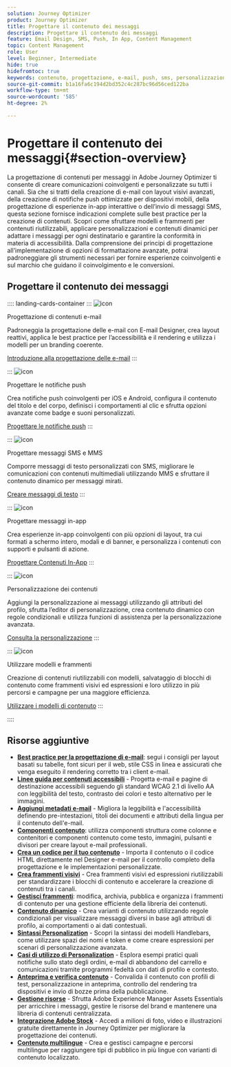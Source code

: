 ```yaml
---
solution: Journey Optimizer
product: Journey Optimizer
title: Progettare il contenuto dei messaggi
description: Progettare il contenuto dei messaggi
feature: Email Design, SMS, Push, In App, Content Management
topic: Content Management
role: User
level: Beginner, Intermediate
hide: true
hidefromtoc: true
keywords: contenuto, progettazione, e-mail, push, sms, personalizzazione, modelli
source-git-commit: b1a16fa6c194d2bd352c4c287bc96d56ced122ba
workflow-type: tm+mt
source-wordcount: '585'
ht-degree: 2%

---
```


# Progettare il contenuto dei messaggi{#section-overview}

La progettazione di contenuti per messaggi in Adobe Journey Optimizer ti consente di creare comunicazioni coinvolgenti e personalizzate su tutti i canali. Sia che si tratti della creazione di e-mail con layout visivi avanzati, della creazione di notifiche push ottimizzate per dispositivi mobili, della progettazione di esperienze in-app interattive o dell’invio di messaggi SMS, questa sezione fornisce indicazioni complete sulle best practice per la creazione di contenuti. Scopri come sfruttare modelli e frammenti per contenuti riutilizzabili, applicare personalizzazioni e contenuti dinamici per adattare i messaggi per ogni destinatario e garantire la conformità in materia di accessibilità. Dalla comprensione dei principi di progettazione all’implementazione di opzioni di formattazione avanzate, potrai padroneggiare gli strumenti necessari per fornire esperienze coinvolgenti e sul marchio che guidano il coinvolgimento e le conversioni.

## Progettare il contenuto dei messaggi

:::: landing-cards-container
:::
![icon](https://cdn.experienceleague.adobe.com/icons/email.svg)

Progettazione di contenuti e-mail

Padroneggia la progettazione delle e-mail con E-mail Designer, crea layout reattivi, applica le best practice per l’accessibilità e il rendering e utilizza i modelli per un branding coerente.

[Introduzione alla progettazione delle e-mail](../email/get-started-email-design.md)
:::

:::
![icon](https://cdn.experienceleague.adobe.com/icons/mobile.svg?lang=it)

Progettare le notifiche push

Crea notifiche push coinvolgenti per iOS e Android, configura il contenuto del titolo e del corpo, definisci i comportamenti al clic e sfrutta opzioni avanzate come badge e suoni personalizzati.

[Progettare le notifiche push](../push/design-push.md)
:::

:::
![icon](https://cdn.experienceleague.adobe.com/icons/chat.svg)

Progettare messaggi SMS e MMS

Comporre messaggi di testo personalizzati con SMS, migliorare le comunicazioni con contenuti multimediali utilizzando MMS e sfruttare il contenuto dinamico per messaggi mirati.

[Creare messaggi di testo](../sms/create-sms.md)
:::

:::
![icon](https://cdn.experienceleague.adobe.com/icons/device-mobile.svg)

Progettare messaggi in-app

Crea esperienze in-app coinvolgenti con più opzioni di layout, tra cui formati a schermo intero, modali e di banner, e personalizza i contenuti con supporti e pulsanti di azione.

[Progettare Contenuti In-App](../in-app/design-in-app.md)
:::

:::
![icon](https://cdn.experienceleague.adobe.com/icons/personalization.svg)

Personalizzazione dei contenuti

Aggiungi la personalizzazione ai messaggi utilizzando gli attributi del profilo, sfrutta l’editor di personalizzazione, crea contenuto dinamico con regole condizionali e utilizza funzioni di assistenza per la personalizzazione avanzata.

[Consulta la personalizzazione](../personalization/personalize.md)
:::

:::
![icon](https://cdn.experienceleague.adobe.com/icons/duplicate.svg)

Utilizzare modelli e frammenti

Creazione di contenuti riutilizzabili con modelli, salvataggio di blocchi di contenuto come frammenti visivi ed espressioni e loro utilizzo in più percorsi e campagne per una maggiore efficienza.

[Utilizzare i modelli di contenuto](../content-management/use-content-templates.md)
:::

::::


## Risorse aggiuntive

- **[Best practice per la progettazione di e-mail](../email/get-started-email-design.md#best-practices)**: segui i consigli per layout basati su tabelle, font sicuri per il web, stile CSS in linea e assicurati che venga eseguito il rendering corretto tra i client e-mail.
- **[Linee guida per contenuti accessibili](../email/accessible-content.md)** - Progetta e-mail e pagine di destinazione accessibili seguendo gli standard WCAG 2.1 di livello AA con leggibilità del testo, contrasto dei colori e testo alternativo per le immagini.
- **[Aggiungi metadati e-mail](../email/email-metadata.md)** - Migliora la leggibilità e l&#39;accessibilità definendo pre-intestazioni, titoli dei documenti e attributi della lingua per il contenuto dell&#39;e-mail.
- **[Componenti contenuto](../email/content-components.md)**: utilizza componenti struttura come colonne e contenitori e componenti contenuto come testo, immagini, pulsanti e divisori per creare layout e-mail professionali.
- **[Crea un codice per il tuo contenuto](../email/code-content.md)** - Importa il contenuto o il codice HTML direttamente nel Designer e-mail per il controllo completo della progettazione e le implementazioni personalizzate.
- **[Crea frammenti visivi](../content-management/create-fragments.md)** - Crea frammenti visivi ed espressioni riutilizzabili per standardizzare i blocchi di contenuto e accelerare la creazione di contenuti tra i canali.
- **[Gestisci frammenti](../content-management/manage-fragments.md)**: modifica, archivia, pubblica e organizza i frammenti di contenuto per una gestione efficiente della libreria dei contenuti.
- **[Contenuto dinamico](../personalization/dynamic-content.md)** - Crea varianti di contenuto utilizzando regole condizionali per visualizzare messaggi diversi in base agli attributi di profilo, ai comportamenti o ai dati contestuali.
- **[Sintassi Personalization](../personalization/personalization-syntax.md)** - Scopri la sintassi dei modelli Handlebars, come utilizzare spazi dei nomi e token e come creare espressioni per scenari di personalizzazione avanzata.
- **[Casi di utilizzo di Personalization](../personalization/personalization-use-case.md)** - Esplora esempi pratici quali notifiche sullo stato degli ordini, e-mail di abbandono del carrello e comunicazioni tramite programmi fedeltà con dati di profilo e contesto.
- **[Anteprima e verifica contenuto](../content-management/preview-test.md)** - Convalida il contenuto con profili di test, personalizzazione in anteprima, controllo del rendering tra dispositivi e invio di bozze prima della pubblicazione.
- **[Gestione risorse](../integrations/assets.md)** - Sfrutta Adobe Experience Manager Assets Essentials per arricchire i messaggi, gestire le risorse del brand e mantenere una libreria di contenuti centralizzata.
- **[Integrazione Adobe Stock](../integrations/stock.md)** - Accedi a milioni di foto, video e illustrazioni gratuite direttamente in Journey Optimizer per migliorare la progettazione dei contenuti.
- **[Contenuto multilingue](../content-management/multilingual-gs.md)** - Crea e gestisci campagne e percorsi multilingue per raggiungere tipi di pubblico in più lingue con varianti di contenuto localizzato.


